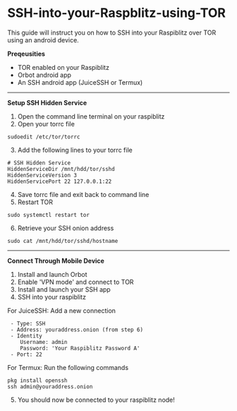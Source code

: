 

# SSH-into-your-Raspblitz-using-TOR

This guide will instruct you on how to SSH into your Raspiblitz over TOR using an android device.



**Preqeusities**
- TOR enabled on your Raspiblitz 
- Orbot android app
- An SSH android app (JuiceSSH or Termux)

----------------------------------------------

**Setup SSH Hidden Service**
1. Open the command line terminal on your raspiblitz
2. Open your torrc file
  ```
  sudoedit /etc/tor/torrc
  ```
3. Add the following lines to your torrc file  
  ```
  # SSH Hidden Service
  HiddenServiceDir /mnt/hdd/tor/sshd
  HiddenServiceVersion 3
  HiddenServicePort 22 127.0.0.1:22
  ```
4. Save torrc file and exit back to command line
5. Restart TOR
  ```
  sudo systemctl restart tor
  ```
6. Retrieve your SSH onion address
  ```
  sudo cat /mnt/hdd/tor/sshd/hostname
  ```

----------------------------------------------

**Connect Through Mobile Device**
1. Install and launch Orbot
2. Enable 'VPN mode' and connect to TOR
3. Install and launch your SSH app
4. SSH into your raspiblitz

  For JuiceSSH: Add a new connection
  ```
   - Type: SSH
   - Address: youraddress.onion (from step 6)
   - Identity
      Username: admin
      Password: 'Your Raspiblitz Password A'
   - Port: 22
  ```
  For Termux: Run the following commands
  ```
  pkg install openssh
  ssh admin@youraddress.onion
  ```
5. You should now be connected to your raspiblitz node!

